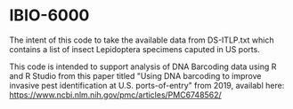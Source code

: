 # IBIO-6000

The intent of this code to take the available data from DS-ITLP.txt which contains a list of insect Lepidoptera specimens caputed in US ports.

This code is intended to support analysis of DNA Barcoding data using R and R Studio from this paper titled "Using DNA barcoding to improve invasive pest identification at U.S. ports-of-entry" from 2019, availabl here: https://www.ncbi.nlm.nih.gov/pmc/articles/PMC6748562/
